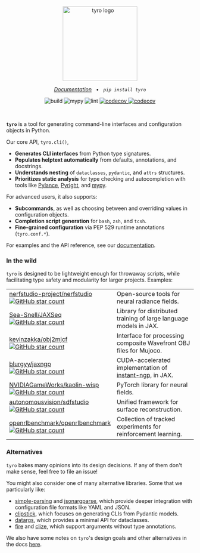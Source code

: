 <br />
<p align="center">
    <!--
    Note that this README will be used for both GitHub and PyPI.
    We therefore:
    - Keep all image URLs absolute.
    - In the GitHub action we use for publishing, strip some HTML tags that aren't supported by PyPI.
    -->
        <img alt="tyro logo" src="https://brentyi.github.io/tyro/_static/logo-light.svg" width="200px" />

</p>

<p align="center">
    <em><a href="https://brentyi.github.io/tyro">Documentation</a></em>
    &nbsp;&nbsp;&bull;&nbsp;&nbsp;
    <em><code>pip install tyro</code></em>
</p>

<p align="center">
    <img alt="build" src="https://github.com/brentyi/tyro/workflows/build/badge.svg" />
    <img alt="mypy" src="https://github.com/brentyi/tyro/workflows/mypy/badge.svg?branch=main" />
    <img alt="lint" src="https://github.com/brentyi/tyro/workflows/lint/badge.svg" />
    <a href="https://codecov.io/gh/brentyi/tyro">
        <img alt="codecov" src="https://codecov.io/gh/brentyi/tyro/branch/main/graph/badge.svg" />
    </a>
    <a href="https://pypi.org/project/tyro/">
        <img alt="codecov" src="https://img.shields.io/pypi/pyversions/tyro" />
    </a>
</p>

<br />

<strong><code>tyro</code></strong> is a tool for generating command-line
interfaces and configuration objects in Python.

Our core API, `tyro.cli()`,

- **Generates CLI interfaces** from Python type signatures.
- **Populates helptext automatically** from defaults, annotations, and
  docstrings.
- **Understands nesting** of `dataclasses`, `pydantic`, and `attrs` structures.
- **Prioritizes static analysis** for type checking and autocompletion with
  tools like
  [Pylance](https://marketplace.visualstudio.com/items?itemName=ms-python.vscode-pylance),
  [Pyright](https://github.com/microsoft/pyright), and
  [mypy](https://github.com/python/mypy).

For advanced users, it also supports:

- **Subcommands**, as well as choosing between and overriding values in
  configuration objects.
- **Completion script generation** for `bash`, `zsh`, and `tcsh`.
- **Fine-grained configuration** via PEP 529 runtime annotations
  (`tyro.conf.*`).

For examples and the API reference, see our
[documentation](https://brentyi.github.io/tyro).

### In the wild

`tyro` is designed to be lightweight enough for throwaway scripts, while
facilitating type safety and modularity for larger projects. Examples:

<table>
  <tr>
    <td>
      <a href="https://github.com/nerfstudio-project/nerfstudio/">
        nerfstudio-project/nerfstudio
        <br /><img
          alt="GitHub star count"
          src="https://img.shields.io/github/stars/nerfstudio-project/nerfstudio?style=social"
        />
      </a>
    </td>
    <td>
      Open-source tools for neural radiance fields.
    </td>
  </tr>
  <tr>
    <td>
      <a href="https://github.com/Sea-Snell/JAXSeq/">
        Sea-Snell/JAXSeq
        <br /><img
          alt="GitHub star count"
          src="https://img.shields.io/github/stars/Sea-Snell/JAXSeq?style=social"
        />
      </a>
    </td>
    <td>Library for distributed training of large language models in JAX.</td>
  </tr>
  <tr>
    <td>
      <a href="https://github.com/kevinzakka/obj2mjcf">
        kevinzakka/obj2mjcf
        <br /><img
          alt="GitHub star count"
          src="https://img.shields.io/github/stars/kevinzakka/obj2mjcf?style=social"
        />
      </a>
    </td>
    <td>Interface for processing composite Wavefront OBJ files for Mujoco.</td>
  </tr>
  <tr>
    <td>
      <a href="https://github.com/blurgyy/jaxngp">
        blurgyy/jaxngp
        <br /><img
          alt="GitHub star count"
          src="https://img.shields.io/github/stars/blurgyy/jaxngp?style=social"
        />
      </a>
    </td>
    <td>
      CUDA-accelerated implementation of
      <a href="https://nvlabs.github.io/instant-ngp/">instant-ngp</a>, in JAX.
    </td>
  </tr>
  <tr>
    <td>
      <a href="https://github.com/NVIDIAGameWorks/kaolin-wisp">
        NVIDIAGameWorks/kaolin-wisp
        <br /><img
          alt="GitHub star count"
          src="https://img.shields.io/github/stars/NVIDIAGameWorks/kaolin-wisp?style=social"
        />
      </a>
    </td>
    <td>PyTorch library for neural fields.</td>
  </tr>
  <tr>
    <td>
      <a href="https://github.com/autonomousvision/sdfstudio">
        autonomousvision/sdfstudio
        <br /><img
          alt="GitHub star count"
          src="https://img.shields.io/github/stars/autonomousvision/sdfstudio?style=social"
        />
      </a>
    </td>
    <td>Unified framework for surface reconstruction.</td>
  </tr>
  <tr>
    <td>
      <a href="https://github.com/openrlbenchmark/openrlbenchmark">
        openrlbenchmark/openrlbenchmark
        <br /><img
          alt="GitHub star count"
          src="https://img.shields.io/github/stars/openrlbenchmark/openrlbenchmark?style=social"
        />
      </a>
    </td>
    <td>Collection of tracked experiments for reinforcement learning.</td>
  </tr>
</table>

### Alternatives

`tyro` bakes many opinions into its design decisions. If any of them don't make
sense, feel free to file an issue!

You might also consider one of many alternative libraries. Some that we
particularly like:

- [simple-parsing](https://github.com/lebrice/SimpleParsing) and
  [jsonargparse](https://github.com/omni-us/jsonargparse), which provide deeper
  integration with configuration file formats like YAML and JSON.
- [clipstick](https://github.com/sander76/clipstick), which focuses on
  generating CLIs from Pydantic models.
- [datargs](https://github.com/roee30/datargs), which provides a minimal API for
  dataclasses.
- [fire](https://github.com/google/python-fire) and
  [clize](https://github.com/epsy/clize), which support arguments without type
  annotations.

We also have some notes on `tyro`'s design goals and other alternatives in the
docs [here](https://brentyi.github.io/tyro/goals_and_alternatives/).
